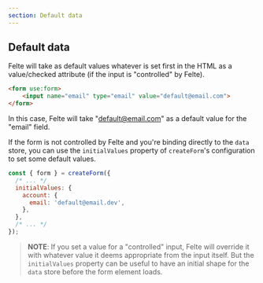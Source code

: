 ```yaml
---
section: Default data
---
```


## Default data

Felte will take as default values whatever is set first in the HTML as a value/checked attribute (if the input is "controlled" by Felte).

```html
<form use:form>
    <input name="email" type="email" value="default@email.com">
</form>
```

In this case, Felte will take "default@email.com" as a default value for the "email" field.

If the form is not controlled by Felte and you're binding directly to the `data` store, you can use the `initialValues` property of `createForm`'s configuration to set some default values.

```javascript
const { form } = createForm({
  /* ... */
  initialValues: {
    account: {
      email: 'default@email.dev',
    },
  },
  /* ... */
});
```

> **NOTE**: If you set a value for a "controlled" input, Felte will override it with whatever value it deems appropriate from the input itself. But the `initialValues` property can be useful to have an initial shape for the `data` store before the form element loads.
